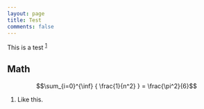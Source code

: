 ```yaml
---
layout: page
title: Test
comments: false
---
```


This is a test <sup><a href="#fn:1" rel="footnote">1</a></sup>


## Math

$$\sum_{i=0}^{\inf} { \frac{1}{n^2} } = \frac{\pi^2}{6}$$


<script src="https://gist.github.com/beneills/4980411.js"></script>

<ol>
<li id="fn:1">
<p>Like this.&#160;<a class="footnotebacklink" rev="footnote"></a></p>
</li>
</ol>

